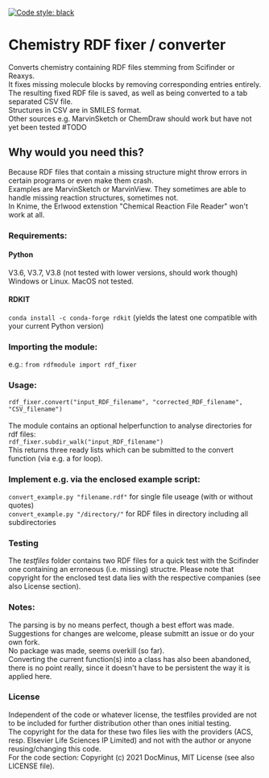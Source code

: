 [![Code style: black](https://img.shields.io/badge/code%20style-black-000000.svg)](https://github.com/psf/black)
# Chemistry RDF fixer / converter
Converts chemistry containing RDF files stemming from Scifinder or Reaxys.<br>
It fixes missing molecule blocks by removing corresponding entries entirely.<br>
The resulting fixed RDF file is saved, as well as being converted to a tab separated CSV file.<br>
Structures in CSV are in SMILES format.<br>
Other sources e.g. MarvinSketch or ChemDraw should work but have not yet been tested #TODO<br>

## Why would you need this?
Because RDF files that contain a missing structure might throw errors in certain programs or even make them crash.<br>
Examples are MarvinSketch or MarvinView. They sometimes are able to handle missing reaction structures, sometimes not.<br>
In Knime, the Erlwood extenstion "Chemical Reaction File Reader" won't work at all.

### Requirements:
#### Python 
V3.6, V3.7, V3.8 (not tested with lower versions, should work though)<br>
Windows or Linux. MacOS not tested.
#### RDKIT
`conda install -c conda-forge rdkit`
(yields the latest one compatible with your current Python version)

### Importing the module:<br>
e.g.:
`from rdfmodule import rdf_fixer`


### Usage:
`rdf_fixer.convert("input_RDF_filename", "corrected_RDF_filename", "CSV_filename")`<br>
<br>
The module contains an optional helperfunction to analyse directories for rdf files:<br>
`rdf_fixer.subdir_walk("input_RDF_filename")`<br>
This returns three ready lists which can be submitted to the convert function (via e.g. a for loop).

### Implement e.g. via the enclosed example script:<br>
`convert_example.py "filename.rdf"` for single file useage (with or without quotes)<br>
`convert_example.py "/directory/"` for RDF files in directory including all subdirectories <br>

### Testing
The _testfiles_ folder contains two RDF files for a quick test with the Scifinder one containing an erroneous (i.e. missing) structre. 
Please note that  copyright for the enclosed test data lies with the respective companies (see also License section).<br>

### Notes:
The parsing is by no means perfect, though a best effort was made. Suggestions for changes are welcome, please submitt an issue or do your own fork.<br> 
No package was made, seems overkill (so far).<br>
Converting the current function(s) into a class has also been abandoned, there is no point really, since it doesn't have to be persistent the way it is applied here.<br>

### License
Independent of the code or whatever license, the testfiles provided are not to be included for further distribution other than ones initial testing.<br>
The copyright for the data for these two files lies with the providers (ACS, resp. Elsevier Life Sciences IP Limited) and not with the author or anyone reusing/changing this code.<br>
For the code section: Copyright (c) 2021 DocMinus, MIT License (see also LICENSE file).

